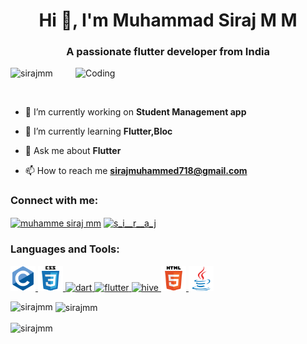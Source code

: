 <!-- [![MasterHead](https://giphy.com/gifs/dommespace-domme-space-programador-qgQUggAC3Pfv687qPC)] -->
<h1 align="center">Hi 👋, I'm Muhammad Siraj M M</h1>
<h3 align="center">A passionate flutter developer from India</h3>
<img align="right" alt="Coding" width="400" src="https://cdn.dribbble.com/users/1162077/screenshots/3848914/programmer.gif">

<p align="left"> <img src="https://komarev.com/ghpvc/?username=sirajmm&label=Profile%20views&color=0e75b6&style=flat" alt="sirajmm" /> </p>

<p align="left"> <a href="https://twitter.com/" target="blank"><img src="https://img.shields.io/twitter/follow/?logo=twitter&style=for-the-badge" alt="" /></a> </p>

- 🔭 I’m currently working on **Student Management app**

- 🌱 I’m currently learning **Flutter,Bloc**

- 💬 Ask me about **Flutter**

- 📫 How to reach me **sirajmuhammed718@gmail.com**

<h3 align="left">Connect with me:</h3>
<p align="left">
<a href="https://fb.com/Muhammed Siraj M M" target="blank"><img align="center" src="https://raw.githubusercontent.com/rahuldkjain/github-profile-readme-generator/master/src/images/icons/Social/facebook.svg" alt="muhamme siraj mm" height="30" width="40" /></a>
<a href="https://instagram.com/s_i__r__a_j?igshid=NzMyMjgxZWIzNw==" target="blank"><img align="center" src="https://raw.githubusercontent.com/rahuldkjain/github-profile-readme-generator/master/src/images/icons/Social/instagram.svg" alt="s_i__r__a_j" height="30" width="40" /></a>
</p>

<h3 align="left">Languages and Tools:</h3>
<p align="left"> <a href="https://www.cprogramming.com/" target="_blank" rel="noreferrer"> <img src="https://raw.githubusercontent.com/devicons/devicon/master/icons/c/c-original.svg" alt="c" width="40" height="40"/> </a> <a href="https://www.w3schools.com/css/" target="_blank" rel="noreferrer"> <img src="https://raw.githubusercontent.com/devicons/devicon/master/icons/css3/css3-original-wordmark.svg" alt="css3" width="40" height="40"/> </a> <a href="https://dart.dev" target="_blank" rel="noreferrer"> <img src="https://www.vectorlogo.zone/logos/dartlang/dartlang-icon.svg" alt="dart" width="40" height="40"/> </a> <a href="https://flutter.dev" target="_blank" rel="noreferrer"> <img src="https://www.vectorlogo.zone/logos/flutterio/flutterio-icon.svg" alt="flutter" width="40" height="40"/> </a> <a href="https://hive.apache.org/" target="_blank" rel="noreferrer"> <img src="https://www.vectorlogo.zone/logos/apache_hive/apache_hive-icon.svg" alt="hive" width="40" height="40"/> </a> <a href="https://www.w3.org/html/" target="_blank" rel="noreferrer"> <img src="https://raw.githubusercontent.com/devicons/devicon/master/icons/html5/html5-original-wordmark.svg" alt="html5" width="40" height="40"/> </a> <a href="https://www.java.com" target="_blank" rel="noreferrer"> <img src="https://raw.githubusercontent.com/devicons/devicon/master/icons/java/java-original.svg" alt="java" width="40" height="40"/> </a> </p>

<p><img align="left" src="https://github-readme-stats.vercel.app/api/top-langs?username=sirajmm&show_icons=true&locale=en&layout=compact" alt="sirajmm" /></p>

<p>&nbsp;<img align="center" src="https://github-readme-stats.vercel.app/api?username=sirajmm&show_icons=true&locale=en" alt="sirajmm" /></p>

<p><img align="center" src="https://github-readme-streak-stats.herokuapp.com/?user=sirajmm&" alt="sirajmm" /></p>
